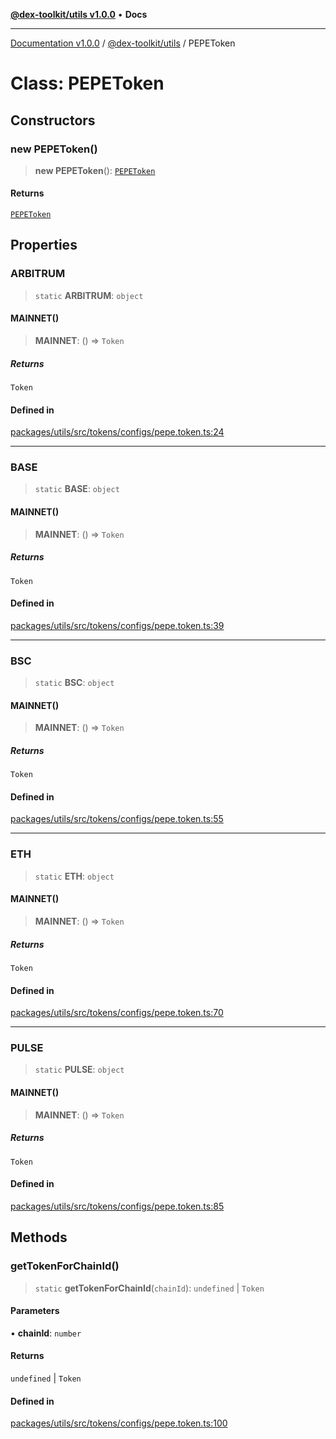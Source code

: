 [**@dex-toolkit/utils v1.0.0**](../README.md) • **Docs**

***

[Documentation v1.0.0](../../../packages.md) / [@dex-toolkit/utils](../README.md) / PEPEToken

# Class: PEPEToken

## Constructors

### new PEPEToken()

> **new PEPEToken**(): [`PEPEToken`](PEPEToken.md)

#### Returns

[`PEPEToken`](PEPEToken.md)

## Properties

### ARBITRUM

> `static` **ARBITRUM**: `object`

#### MAINNET()

> **MAINNET**: () => `Token`

##### Returns

`Token`

#### Defined in

[packages/utils/src/tokens/configs/pepe.token.ts:24](https://github.com/niZmosis/dex-toolkit/blob/3d8b41b44787b30fbea5de3ab4737662ffb61bc8/packages/utils/src/tokens/configs/pepe.token.ts#L24)

***

### BASE

> `static` **BASE**: `object`

#### MAINNET()

> **MAINNET**: () => `Token`

##### Returns

`Token`

#### Defined in

[packages/utils/src/tokens/configs/pepe.token.ts:39](https://github.com/niZmosis/dex-toolkit/blob/3d8b41b44787b30fbea5de3ab4737662ffb61bc8/packages/utils/src/tokens/configs/pepe.token.ts#L39)

***

### BSC

> `static` **BSC**: `object`

#### MAINNET()

> **MAINNET**: () => `Token`

##### Returns

`Token`

#### Defined in

[packages/utils/src/tokens/configs/pepe.token.ts:55](https://github.com/niZmosis/dex-toolkit/blob/3d8b41b44787b30fbea5de3ab4737662ffb61bc8/packages/utils/src/tokens/configs/pepe.token.ts#L55)

***

### ETH

> `static` **ETH**: `object`

#### MAINNET()

> **MAINNET**: () => `Token`

##### Returns

`Token`

#### Defined in

[packages/utils/src/tokens/configs/pepe.token.ts:70](https://github.com/niZmosis/dex-toolkit/blob/3d8b41b44787b30fbea5de3ab4737662ffb61bc8/packages/utils/src/tokens/configs/pepe.token.ts#L70)

***

### PULSE

> `static` **PULSE**: `object`

#### MAINNET()

> **MAINNET**: () => `Token`

##### Returns

`Token`

#### Defined in

[packages/utils/src/tokens/configs/pepe.token.ts:85](https://github.com/niZmosis/dex-toolkit/blob/3d8b41b44787b30fbea5de3ab4737662ffb61bc8/packages/utils/src/tokens/configs/pepe.token.ts#L85)

## Methods

### getTokenForChainId()

> `static` **getTokenForChainId**(`chainId`): `undefined` \| `Token`

#### Parameters

• **chainId**: `number`

#### Returns

`undefined` \| `Token`

#### Defined in

[packages/utils/src/tokens/configs/pepe.token.ts:100](https://github.com/niZmosis/dex-toolkit/blob/3d8b41b44787b30fbea5de3ab4737662ffb61bc8/packages/utils/src/tokens/configs/pepe.token.ts#L100)

